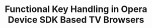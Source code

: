 ---
title: Functional Key Handling in Opera Device SDK Based TV Browsers
authors:
- patrick-lauke
tags:
- TAG
- layout: article
---